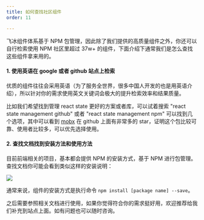 ```yaml
---
title: 如何查找社区组件
order: 11

---
```


飞冰组件体系基于 NPM 包管理，因此除了我们提供的高质量组件之外，你还可以自行检索使用 NPM 社区里超过 37w+ 的组件，下面介绍下通常我们是怎么查找这些组件拿来用的。

#### 1. 使用英语在 google 或者 github 站点上检索

优质的组件往往会采用英语（为了服务全世界，很多中国人开发的也是用英语介绍），所以针对你的需求使用英文关键词会极大的提升检索效率和结果质量。

比如我们希望找到管理 react state 更好的方案或者库，可以试着搜索 "react state management github" 或者 "react state management npm" 可以找到几个选项，其中可以看到 [mobx](https://github.com/mobxjs/mobx) 在 github 上面有非常多的 star，证明这个包比较可靠、使用者比较多，可以优先选择使用。

#### 2. 查找文档找到安装方法和使用方法

目前前端相关的项目，基本都会提供 NPM 的安装方式，基于 NPM 进行包管理。查找文档你可能会看到类似这样的安装说明：

![](//img.alicdn.com/tfs/TB14B7YOVXXXXcRXpXXXXXXXXXX-1914-982.png)

通常来说，组件的安装方式是执行命令 `npm install [package name] --save`。

之后需要参照相关文档进行使用，如果你觉得符合你的需求挺好用，欢迎推荐给我们补充到站点上面。如有问题也可以随时咨询。
